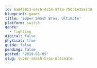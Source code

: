 ```yaml
---
id: 6ad45811-e4c6-4a58-9ffa-75d51e35a2d8
blueprint: games
title: 'Super Smash Bros. Ultimate'
platform: switch
genre:
  - fighting
digital: false
physical: true
guide: false
pending: false
posted: '2019-01-09'
slug: super-smash-bros-ultimate
---
```

